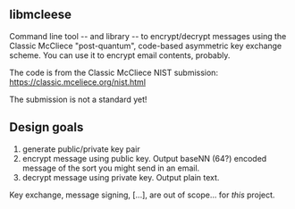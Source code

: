 ## libmcleese

Command line tool -- and library -- to encrypt/decrypt messages using the Classic McCliece "post-quantum", code-based asymmetric key exchange scheme. You can use it to encrypt email contents, probably.

The code is from the Classic McCliece NIST submission:
https://classic.mceliece.org/nist.html

The submission is not a standard yet!

## Design goals

1. generate public/private key pair
2. encrypt message using public key. Output baseNN (64?) encoded message of the sort you might send in an email.
3. decrypt message using private key. Output plain text.

Key exchange, message signing, [...], are out of scope... for *this* project.

